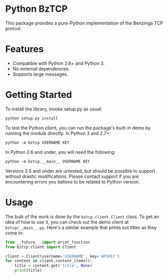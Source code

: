 # Python BzTCP
This package provides a pure-Python implementation of the Benzinga TCP protcol.

# Features

  * Compatible with Python 2.6+ and Python 3.
  * No external dependencies.
  * Supports large messages.

# Getting Started
To install the library, invoke setup.py as usual:

    python setup.py install

To test the Python client, you can run the package's built-in demo by running the
module directly. In Python 3 and 2.7+:

    python -m bztcp USERNAME KEY

In Python 2.6 and under, you will need the following:

    python -m bztcp.__main__ USERNAME KEY

Versions 2.5 and under are untested, but should be possible to support without
drastic modifications. Please contact support if you are encountering errors you
believe to be related to Python version.

# Usage
The bulk of the work is done by the `bztcp.client.Client` class. To get an idea
of how to use it, you can check out the demo client at `bztcp/__main__.py`. Here's
a similar example that prints out titles as they come in:

```python
from __future__ import print_function
from bztcp.client import Client

client = Client(username='USERNAME', key='APIKEY')
for content in client.content_items():
    title = content.get('title', None)
    print(title)
```
